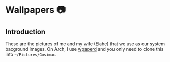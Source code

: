 # Wallpapers 📷

## Introduction

These are the pictures of me and my wife (Elahe) that we use as our system bacground images. On Arch, I use [wpaperd](https://github.com/danyspin97/wpaperd)
and you only need to clone this into `~/Pictures/Gosimac`.
